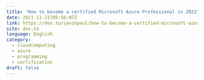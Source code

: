 ```yaml
---
title: "How to become a certified Microsoft Azure Professional in 2022"
date: 2021-11-21T05:56:07Z
link: https://dev.to/javinpaul/how-to-become-a-certified-microsoft-azure-professional-in-2022-3cg4?utm_medium=RSS&utm_source=news.12bit.vn
site: dev.to
language: English
category:
  - cloudcomputing
  - azure
  - programming
  - certification
draft: false
---
```

